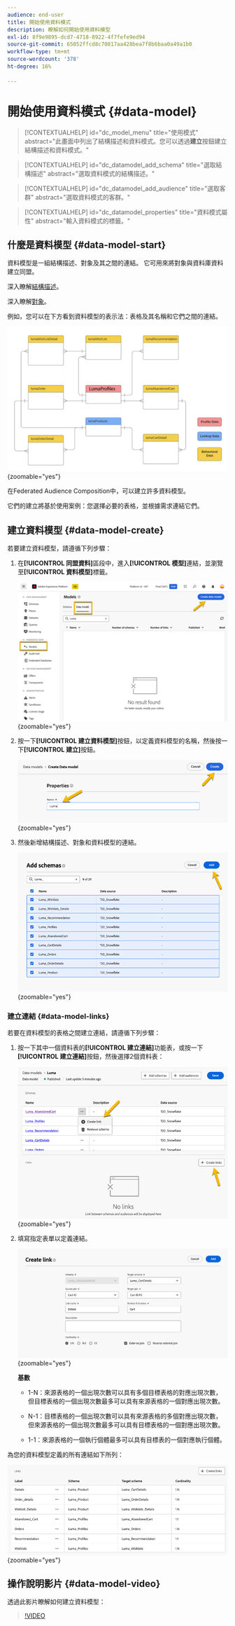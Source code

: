 ```yaml
---
audience: end-user
title: 開始使用資料模式
description: 瞭解如何開始使用資料模型
exl-id: 8f9e9895-dcd7-4718-8922-4f7fefe9ed94
source-git-commit: 65052ffcd8c70817aa428bea7f8b6baa0a49a1b0
workflow-type: tm+mt
source-wordcount: '378'
ht-degree: 16%

---
```


# 開始使用資料模式 {#data-model}

>[!CONTEXTUALHELP]
>id="dc_model_menu"
>title="使用模式"
>abstract="此畫面中列出了結構描述和資料模式。您可以透過&#x200B;**建立**&#x200B;按鈕建立結構描述和資料模式。"

>[!CONTEXTUALHELP]
>id="dc_datamodel_add_schema"
>title="選取結構描述"
>abstract="選取資料模式的結構描述。"


>[!CONTEXTUALHELP]
>id="dc_datamodel_add_audience"
>title="選取客群"
>abstract="選取資料模式的客群。"

>[!CONTEXTUALHELP]
>id="dc_datamodel_properties"
>title="資料模式屬性"
>abstract="輸入資料模式的標籤。"


## 什麼是資料模型 {#data-model-start}

資料模型是一組結構描述、對象及其之間的連結。 它可用來將對象與資料庫資料建立同盟。

深入瞭解[結構描述](../customer/schemas.md#schema-start)。

深入瞭解[對象](../start/audiences.md)。

例如，您可以在下方看到資料模型的表示法：表格及其名稱和它們之間的連結。

![](assets/datamodel.png){zoomable="yes"}

在Federated Audience Composition中，可以建立許多資料模型。

它們的建立將基於使用案例：您選擇必要的表格，並根據需求連結它們。

## 建立資料模型 {#data-model-create}

若要建立資料模型，請遵循下列步驟：

1. 在&#x200B;**[!UICONTROL 同盟資料]**&#x200B;區段中，進入&#x200B;**[!UICONTROL 模型]**&#x200B;連結，並瀏覽至&#x200B;**[!UICONTROL 資料模型]**&#x200B;標籤。

   ![](assets/datamodel_create.png){zoomable="yes"}

1. 按一下&#x200B;**[!UICONTROL 建立資料模型]**&#x200B;按鈕，以定義資料模型的名稱，然後按一下&#x200B;**[!UICONTROL 建立]**&#x200B;按鈕。

   ![](assets/datamodel_name.png){zoomable="yes"}

1. 然後新增結構描述、對象和資料模型的連結。

   ![](assets/datamodel_schemas.png){zoomable="yes"}

### 建立連結 {#data-model-links}

若要在資料模型的表格之間建立連結，請遵循下列步驟：

1. 按一下其中一個資料表的&#x200B;**[!UICONTROL 建立連結]**&#x200B;功能表，或按一下&#x200B;**[!UICONTROL 建立連結]**&#x200B;按鈕，然後選擇2個資料表：

   ![](assets/datamodel_createlinks.png){zoomable="yes"}

1. 填寫指定表單以定義連結。

   ![](assets/datamodel_link.png){zoomable="yes"}

   **基數**

   * 1-N：來源表格的一個出現次數可以具有多個目標表格的對應出現次數，但目標表格的一個出現次數最多可以具有來源表格的一個對應出現次數。

   * N-1：目標表格的一個出現次數可以具有來源表格的多個對應出現次數，但來源表格的一個出現次數最多可以具有目標表格的一個對應出現次數。

   * 1-1：來源表格的一個執行個體最多可以具有目標表的一個對應執行個體。

為您的資料模型定義的所有連結如下所列：

![](assets/datamodel_alllinks.png){zoomable="yes"}

## 操作說明影片 {#data-model-video}

透過此影片瞭解如何建立資料模型：

>[!VIDEO](https://video.tv.adobe.com/v/3432020)
